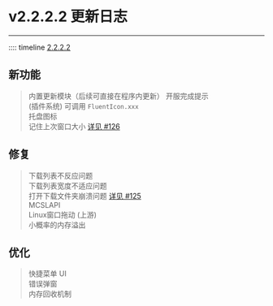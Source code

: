 # v2.2.2.2 更新日志  

___
:::: timeline [2.2.2.2](https://github.com/MCSLTeam/MCSL2/releases/tag/v2.2.2.2)  

## 新功能  

> 内置更新模块（后续可直接在程序内更新）
> 开服完成提示  
> (插件系统) 可调用 `FluentIcon.xxx`  
> 托盘图标  
> 记住上次窗口大小 [详见 #126](https://github.com/MCSLTeam/MCSL2/discussions/126)  

## 修复  

> 下载列表不反应问题  
> 下载列表宽度不适应问题  
> 打开下载文件夹崩溃问题 [详见 #125](https://github.com/MCSLTeam/MCSL2/issues/125)  
> MCSLAPI  
> Linux窗口拖动 (上游)  
> 小概率的内存溢出

## 优化  

> 快捷菜单 UI  
> 错误弹窗  
> 内存回收机制
